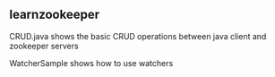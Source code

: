 learnzookeeper
---
CRUD.java shows the basic CRUD operations between java client and zookeeper servers

WatcherSample shows how to use watchers

